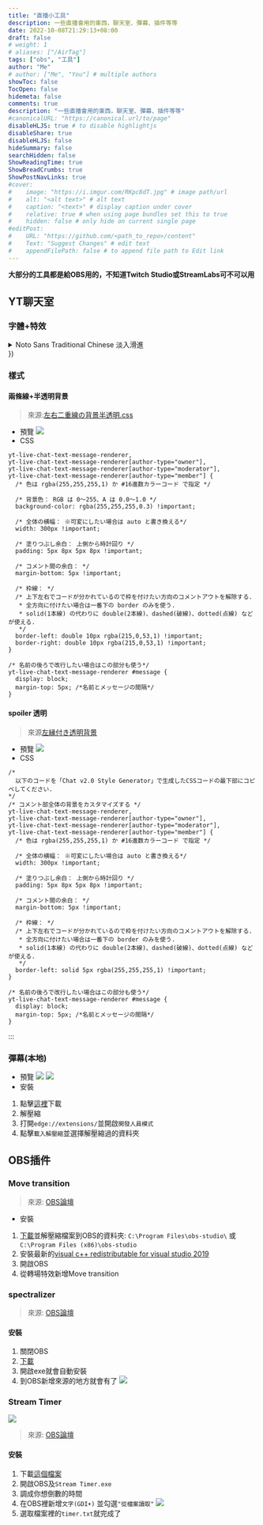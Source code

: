 ```yaml
---
title: "直播小工具"
description: 一些直播會用的東西，聊天室、彈幕、插件等等
date: 2022-10-08T21:29:13+08:00
draft: false
# weight: 1
# aliases: ["/AirTag"]
tags: ["obs", "工具"]
author: "Me"
# author: ["Me", "You"] # multiple authors
showToc: false
TocOpen: false
hidemeta: false
comments: true
description: "一些直播會用的東西，聊天室、彈幕、插件等等"
#canonicalURL: "https://canonical.url/to/page"
disableHLJS: true # to disable highlightjs
disableShare: true
disableHLJS: false
hideSummary: false
searchHidden: false
ShowReadingTime: true
ShowBreadCrumbs: true
ShowPostNavLinks: true
#cover:
#    image: "https://i.imgur.com/RKpc8dT.jpg" # image path/url
#    alt: "<alt text>" # alt text
#    caption: "<text>" # display caption under cover
#    relative: true # when using page bundles set this to true
#    hidden: false # only hide on current single page
#editPost:
#    URL: "https://github.com/<path_to_repo>/content"
#    Text: "Suggest Changes" # edit text
#    appendFilePath: false # to append file path to Edit link
---
```


**大部分的工具都是給OBS用的，不知道Twitch Studio或StreamLabs可不可以用**


## YT聊天室
### 字體+特效
<details>
<summary>Noto Sans Traditional Chinese 淡入滑進</summary>

```css=
@import url("https://fonts.googleapis.com/css?family=Noto Sans TC");

/* Background colors*/
body {
  overflow: hidden;
  background-color: rgba(0,0,0,0);
}
/* Transparent background. */
yt-live-chat-renderer {
  background-color: transparent !important;
}
yt-live-chat-text-message-renderer,
yt-live-chat-text-message-renderer[is-highlighted] {
  background-color: transparent !important;
}

yt-live-chat-text-message-renderer[author-type="owner"],
yt-live-chat-text-message-renderer[author-type="owner"][is-highlighted] {
  background-color: transparent !important;
}

yt-live-chat-text-message-renderer[author-type="moderator"],
yt-live-chat-text-message-renderer[author-type="moderator"][is-highlighted] {
  background-color: transparent !important;
}

yt-live-chat-text-message-renderer[author-type="member"],
yt-live-chat-text-message-renderer[author-type="member"][is-highlighted] {
  background-color: transparent !important;
}


yt-live-chat-author-chip #author-name {
  background-color: transparent !important;
}
/* Outlines */
yt-live-chat-renderer * {
  text-shadow: -2px -2px #000000,-2px -1px #000000,-2px 0px #000000,-2px 1px #000000,-2px 2px #000000,-1px -2px #000000,-1px -1px #000000,-1px 0px #000000,-1px 1px #000000,-1px 2px #000000,0px -2px #000000,0px -1px #000000,0px 0px #000000,0px 1px #000000,0px 2px #000000,1px -2px #000000,1px -1px #000000,1px 0px #000000,1px 1px #000000,1px 2px #000000,2px -2px #000000,2px -1px #000000,2px 0px #000000,2px 1px #000000,2px 2px #000000;
  font-family: "Noto Sans TC";
  font-size: 18px !important;
  line-height: 18px !important;
}

yt-live-chat-text-message-renderer #content,
yt-live-chat-legacy-paid-message-renderer #content {
  overflow: initial !important;
}

/* Hide scrollbar. */
yt-live-chat-item-list-renderer #items{
  overflow: hidden !important;
}

yt-live-chat-item-list-renderer #item-scroller{
  overflow: hidden !important;
}

/* Hide header and input. */
yt-live-chat-header-renderer,
yt-live-chat-message-input-renderer {
  display: none !important;
}

/* Reduce side padding. */
yt-live-chat-text-message-renderer,
yt-live-chat-legacy-paid-message-renderer {
    padding-left: 4px !important;
  padding-right: 4px !important;
}

yt-live-chat-paid-message-renderer #header {
    padding-left: 4px !important;
  padding-right: 4px !important;
}

/* Avatars. */
yt-live-chat-text-message-renderer #author-photo,
yt-live-chat-paid-message-renderer #author-photo,
yt-live-chat-legacy-paid-message-renderer #author-photo {
  
  width: 24px !important;
  height: 24px !important;
  border-radius: 24px !important;
  margin-right: 6px !important;
}

/* Hide badges. */
yt-live-chat-text-message-renderer #author-badges {
  display: none !important;
  vertical-align: text-top !important;
}

/* Timestamps. */
yt-live-chat-text-message-renderer #timestamp {
  
  color: #999999 !important;
  font-family: "Noto Sans TC";
  font-size: 16px !important;
  line-height: 16px !important;
}

/* Badges. */
yt-live-chat-text-message-renderer #author-name[type="owner"],
yt-live-chat-text-message-renderer #author-name.owner,
yt-live-chat-text-message-renderer yt-live-chat-author-badge-renderer[type="owner"] {
  color: #ffd600 !important;
}

yt-live-chat-text-message-renderer #author-name[type="moderator"],
yt-live-chat-text-message-renderer #author-name.moderator,
yt-live-chat-text-message-renderer yt-live-chat-author-badge-renderer[type="moderator"] {
  color: #5e84f1 !important;
}

yt-live-chat-text-message-renderer #author-name[type="member"],
yt-live-chat-text-message-renderer #author-name.member,
yt-live-chat-text-message-renderer yt-live-chat-author-badge-renderer[type="member"] {
  color: #0f9d58 !important;
}

/* Channel names. */
yt-live-chat-text-message-renderer #author-name {
  color: #cccccc !important;
  font-family: "Noto Sans TC";
  font-size: 20px !important;
  line-height: 20px !important;
}

yt-live-chat-text-message-renderer #author-name::after {
  content: ":";
  margin-left: 2px;
}

/* Messages. */
yt-live-chat-text-message-renderer #message,
yt-live-chat-text-message-renderer #message * {
  color: #ffffff !important;
  font-family: "Noto Sans TC";
  font-size: 18px !important;
  line-height: 18px !important;
}


/* SuperChat/Fan Funding Messages. */
yt-live-chat-paid-message-renderer #author-name,
yt-live-chat-paid-message-renderer #author-name *,
yt-live-chat-legacy-paid-message-renderer #event-text,
yt-live-chat-legacy-paid-message-renderer #event-text * {
  color: #ffffff !important;
  font-family: "Noto Sans TC";
  font-size: 20px !important;
  line-height: 20px !important;
}

yt-live-chat-paid-message-renderer #purchase-amount,
yt-live-chat-paid-message-renderer #purchase-amount *,
yt-live-chat-legacy-paid-message-renderer #detail-text,
yt-live-chat-legacy-paid-message-renderer #detail-text * {
  color: #ffffff !important;
  font-family: "Noto Sans TC";
  font-size: 18px !important;
  line-height: 18px !important;
}

yt-live-chat-paid-message-renderer #content,
yt-live-chat-paid-message-renderer #content * {
  color: #ffffff !important;
  font-family: "Noto Sans TC";
  font-size: 18px !important;
  line-height: 18px !important;
}

yt-live-chat-paid-message-renderer {
  margin: 4px 0 !important;
}

yt-live-chat-legacy-paid-message-renderer {
  background-color: #0f9d58 !important;
  margin: 4px 0 !important;
}

yt-live-chat-text-message-renderer a,
yt-live-chat-legacy-paid-message-renderer a {
  text-decoration: none !important;
}

yt-live-chat-text-message-renderer[is-deleted],
yt-live-chat-legacy-paid-message-renderer[is-deleted] {
  display: none !important;
}

yt-live-chat-ticker-renderer {
  background-color: transparent !important;
  box-shadow: none !important;
}
yt-live-chat-ticker-renderer {
  display: none !important;
}


yt-live-chat-ticker-paid-message-item-renderer,
yt-live-chat-ticker-paid-message-item-renderer *,
yt-live-chat-ticker-sponsor-item-renderer,
yt-live-chat-ticker-sponsor-item-renderer * {
  color: #ffffff !important;
  font-family: "Noto Sans TC";
}

yt-live-chat-mode-change-message-renderer, 
yt-live-chat-viewer-engagement-message-renderer, 
yt-live-chat-restricted-participation-renderer {
  display: none !important;
}

yt-live-chat-banner-manager {
  display: none !important;
}
@keyframes anim {
0% { opacity: 0; transform: translateX(-16px); }
100% { opacity: 1; transform: none;}
}

yt-live-chat-text-message-renderer,
yt-live-chat-legacy-paid-message-renderer {
  animation: anim 200ms;
  animation-fill-mode: both;
}


yt-live-chat-action-panel-renderer, 
yt-live-chat-renderer #action-panel {
  display: none !important;
}

```

</details>
})

### 樣式
#### 兩條線+半透明背景
> 來源:[左右二重線の背景半透明.css](https://github.com/yuki-natsuno-vt/YoutubeLiveChatBGCustomCSS/blob/main/sample/%E5%B7%A6%E5%8F%B3%E4%BA%8C%E9%87%8D%E7%B7%9A%E3%81%AE%E8%83%8C%E6%99%AF%E5%8D%8A%E9%80%8F%E6%98%8E.css)
* 預覽
![](https://i.imgur.com/hXmN7fG.png)
* CSS

```css=
yt-live-chat-text-message-renderer,
yt-live-chat-text-message-renderer[author-type="owner"],
yt-live-chat-text-message-renderer[author-type="moderator"],
yt-live-chat-text-message-renderer[author-type="member"] {
  /* 色は rgba(255,255,255,1) か #16進数カラーコード で指定 */

  /* 背景色： RGB は 0～255、A は 0.0～1.0 */
  background-color: rgba(255,255,255,0.3) !important;
  
  /* 全体の横幅： ※可変にしたい場合は auto と書き換える*/
  width: 300px !important;

  /* 塗りつぶし余白： 上側から時計回り */
  padding: 5px 8px 5px 8px !important;

  /* コメント間の余白： */
  margin-bottom: 5px !important;

  /* 枠線： */
  /* 上下左右でコードが分かれているので枠を付けたい方向のコメントアウトを解除する.
   * 全方向に付けたい場合は一番下の border のみを使う.
   * solid(1本線) の代わりに double(2本線)、dashed(破線)、dotted(点線) などが使える.
   */
  border-left: double 10px rgba(215,0,53,1) !important;
  border-right: double 10px rgba(215,0,53,1) !important;
}

/* 名前の後ろで改行したい場合はこの部分も使う*/
yt-live-chat-text-message-renderer #message {
  display: block;
  margin-top: 5px; /*名前とメッセージの間隔*/
}

```

#### spoiler 透明
>來源[左縁付き透明背景](https://github.com/yuki-natsuno-vt/YoutubeLiveChatBGCustomCSS/blob/main/sample/%E5%B7%A6%E7%B8%81%E4%BB%98%E3%81%8D%E9%80%8F%E6%98%8E%E8%83%8C%E6%99%AF.css)
* 預覽
![](https://i.imgur.com/IN44R3Q.png)
* CSS
```css=
/*
  以下のコードを「Chat v2.0 Style Generator」で生成したCSSコードの最下部にコピペしてください.
*/
/* コメント部全体の背景をカスタマイズする */
yt-live-chat-text-message-renderer,
yt-live-chat-text-message-renderer[author-type="owner"],
yt-live-chat-text-message-renderer[author-type="moderator"],
yt-live-chat-text-message-renderer[author-type="member"] {
  /* 色は rgba(255,255,255,1) か #16進数カラーコード で指定 */

  /* 全体の横幅： ※可変にしたい場合は auto と書き換える*/
  width: 300px !important;

  /* 塗りつぶし余白： 上側から時計回り */
  padding: 5px 8px 5px 8px !important;

  /* コメント間の余白： */
  margin-bottom: 5px !important;

  /* 枠線： */
  /* 上下左右でコードが分かれているので枠を付けたい方向のコメントアウトを解除する.
   * 全方向に付けたい場合は一番下の border のみを使う.
   * solid(1本線) の代わりに double(2本線)、dashed(破線)、dotted(点線) などが使える.
   */
  border-left: solid 5px rgba(255,255,255,1) !important;
}

/* 名前の後ろで改行したい場合はこの部分も使う*/
yt-live-chat-text-message-renderer #message {
  display: block;
  margin-top: 5px; /*名前とメッセージの間隔*/
}
```
:::
### 彈幕(本地)
* 預覽
![](https://i.imgur.com/GmSnFqj.gif)
![](https://i.imgur.com/FFNIFIk.png)
* 安裝
1. 點擊[這裡](https://github.com/fiahfy/youtube-live-chat-flow/releases/download/v0.0.51/archive.zip)下載
2. 解壓縮
3. 打開`edge://extensions/`並開啟`開發人員模式`
4. 點擊`載入解壓縮`並選擇解壓縮過的資料夾
## OBS插件
### Move transition
>來源: [OBS論壇](https://obsproject.com/forum/resources/move-transition.913/)
* 安裝
1. [下載](https://obsproject.com/forum/resources/move-transition.913/download)並解壓縮檔案到OBS的資料夾:
`C:\Program Files\obs-studio\`
或
`C:\Program Files (x86)\obs-studio`
2. 安裝最新的[visual c++ redistributable for visual studio 2019](https://aka.ms/vs/16/release/vc_redist.x64.exe)
3. 開啟OBS
4. 從轉場特效新增Move transition
### spectralizer
>來源: [OBS論壇](https://obsproject.com/forum/resources/spectralizer.861/)

#### 安裝
1. 關閉OBS
2. [下載](https://github.com/univrsal/spectralizer/releases/download/v1.3.4/spectralizer.v1.3.4.installer.windows.exe)
3. 開啟exe就會自動安裝
4. 到OBS新增來源的地方就會有了
![](https://i.imgur.com/GWhnwhe.png)
### Stream Timer
![](https://i.imgur.com/2qT0K0L.png)
>來源: [OBS論壇](https://obsproject.com/forum/resources/countdown-timer-stream-timer.713/)

#### 安裝
1. 下載[這個檔案](https://drive.google.com/file/d/1vaSM1igdnIZHMDfvNT6n1p22Z2MwXKAP/view)
2. 開啟OBS及`Stream Timer.exe`
3. 調成你想倒數的時間
4. 在OBS裡新增`文字(GDI+)` 並勾選`"從檔案讀取"`
![](https://i.imgur.com/YIaWPeX.png)
5. 選取檔案裡的`timer.txt`就完成了

